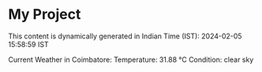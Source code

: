 # My Project

This content is dynamically generated in Indian Time (IST): 2024-02-05 15:58:59 IST


Current Weather in Coimbatore:
Temperature: 31.88 °C
Condition: clear sky
